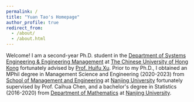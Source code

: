 ```yaml
---
permalink: /
title: "Yuan Tao's Homepage"
author_profile: true
redirect_from: 
  - /about/
  - /about.html
---
```


Welcome! I am a second-year Ph.D. student in the [Department of Systems Engineering & Engineering Management](https://www.se.cuhk.edu.hk/) at [The Chinese University of Hong Kong](https://www.cuhk.edu.hk/) fortunately advised by [Prof. Huifu Xu](https://www1.se.cuhk.edu.hk/~hfxu/). Prior to my Ph.D., I obtained an MPhil degree in Management Science and Engineering (2020-2023) from [School of Management and Engineering](https://sme.nju.edu.cn/) at [Nanjing University](https://www.nju.edu.cn/) fortunately supervised by Prof. Caihua Chen, and a bachelor's degree in Statistics (2016-2020) from [Department of Mathematics](https://math.nju.edu.cn/) at [Nanjing University](https://www.nju.edu.cn/).
